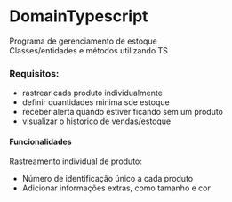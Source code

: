 # DomainTypescript

Programa de gerenciamento de estoque<br>
Classes/entidades e métodos utilizando TS
### Requisitos:
- rastrear cada produto individualmente
- definir quantidades minima sde estoque
- receber alerta quando estiver ficando sem um produto
- visualizar o historico de vendas/estoque

#### Funcionalidades

Rastreamento individual de produto:<br>
- Número de identificação único a cada produto
- Adicionar informações extras, como tamanho e cor